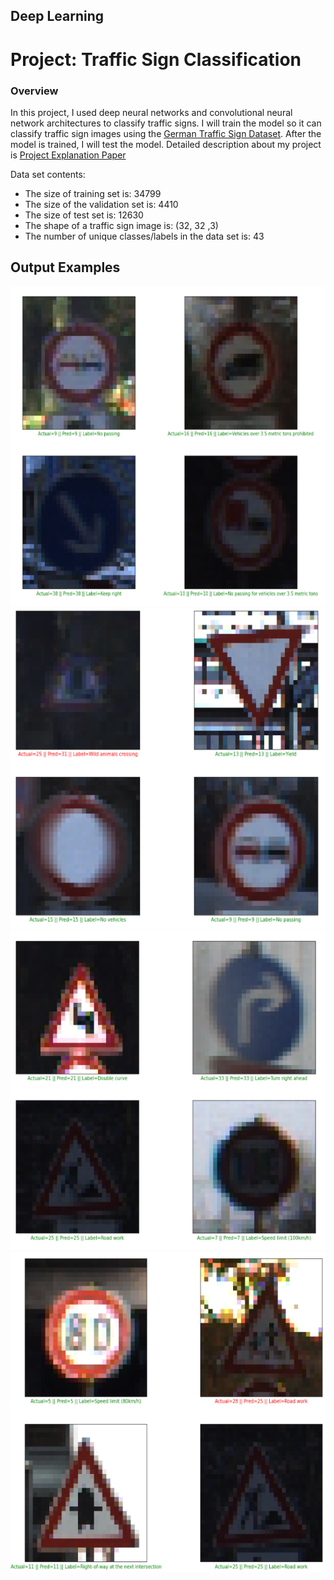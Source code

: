 ## Deep Learning
# Project: Traffic Sign Classification

### Overview
In this project, I used deep neural networks and convolutional neural network architectures to classify traffic signs. I will train the model so it can classify traffic sign images using the [German Traffic Sign Dataset](http://benchmark.ini.rub.de/?section=gtsrb&subsection=dataset). After the model is trained, I will test the model. Detailed description about my project is [Project Explanation Paper](https://github.com/basarYargici/traffic_sign_classifier_GTSRB/blob/main/Project%20Explanation/ProjectExplanationPaper.pdf)

Data set contents:
* The size of training set is: 34799
* The size of the validation set is: 4410
* The size of test set is: 12630
* The shape of a traffic sign image is: (32, 32 ,3)
* The number of unique classes/labels in the data set is: 43


## Output Examples
<img src="Project Explanation/outputOne.png" height = "512">
<img src="Project Explanation/outputTwo.png" height = "512">
<img src="Project Explanation/outputThree.png" height = "512">
<img src="Project Explanation/outputFour.png" height = "512">


